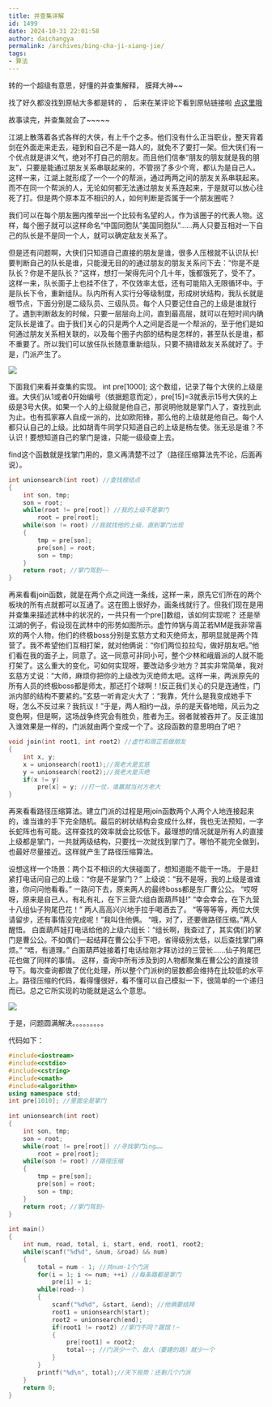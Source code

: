 ```yaml
---
title: 并查集详解
id: 1499
date: 2024-10-31 22:01:58
author: daichangya
permalink: /archives/bing-cha-ji-xiang-jie/
tags:
- 算法
---
```


转的一个超级有意思，好懂的并查集解释， 膜拜大神~~

找了好久都没找到原帖大多都是转的 ， 后来在某评论下看到原帖链接啦  [点这里哦](https://blog.csdn.net/niushuai666/article/details/6662911)

故事读完，并查集就会了~~~~~

江湖上散落着各式各样的大侠，有上千个之多。他们没有什么正当职业，整天背着剑在外面走来走去，碰到和自己不是一路人的，就免不了要打一架。但大侠们有一个优点就是讲义气，绝对不打自己的朋友。而且他们信奉“朋友的朋友就是我的朋友”，只要是能通过朋友关系串联起来的，不管拐了多少个弯，都认为是自己人。这样一来，江湖上就形成了一个一个的帮派，通过两两之间的朋友关系串联起来。而不在同一个帮派的人，无论如何都无法通过朋友关系连起来，于是就可以放心往死了打。但是两个原本互不相识的人，如何判断是否属于一个朋友圈呢？

我们可以在每个朋友圈内推举出一个比较有名望的人，作为该圈子的代表人物。这样，每个圈子就可以这样命名“中国同胞队”美国同胞队”……两人只要互相对一下自己的队长是不是同一个人，就可以确定敌友关系了。  
  
但是还有问题啊，大侠们只知道自己直接的朋友是谁，很多人压根就不认识队长!要判断自己的队长是谁，只能漫无目的的通过朋友的朋友关系问下去：“你是不是队长？你是不是队长？”这样，想打一架得先问个几十年，饿都饿死了，受不了。这样一来，队长面子上也挂不住了，不仅效率太低，还有可能陷入无限循环中。于是队长下令，重新组队。队内所有人实行分等级制度，形成树状结构，我队长就是根节点，下面分别是二级队员、三级队员。每个人只要记住自己的上级是谁就行了。遇到判断敌友的时候，只要一层层向上问，直到最高层，就可以在短时间内确定队长是谁了。由于我们关心的只是两个人之间是否是一个帮派的，至于他们是如何通过朋友关系相关联的，以及每个圈子内部的结构是怎样的，甚至队长是谁，都不重要了。所以我们可以放任队长随意重新组队，只要不搞错敌友关系就好了。于是，门派产生了。  
  
  
![](http://hi.csdn.net/attachment/201108/5/0_1312523657QIiN.gif)

下面我们来看并查集的实现。 int pre\[1000\]; 这个数组，记录了每个大侠的上级是谁。大侠们从1或者0开始编号（依据题意而定），pre\[15\]=3就表示15号大侠的上级是3号大侠。如果一个人的上级就是他自己，那说明他就是掌门人了，查找到此为止。也有孤家寡人自成一派的，比如欧阳锋，那么他的上级就是他自己。每个人都只认自己的上级。比如胡青牛同学只知道自己的上级是杨左使。张无忌是谁？不认识！要想知道自己的掌门是谁，只能一级级查上去。 

find这个函数就是找掌门用的，意义再清楚不过了（路径压缩算法先不论，后面再说）。

```cpp
int unionsearch(int root) //查找根结点
{
	int son, tmp;
	son = root;
	while(root != pre[root]) //我的上级不是掌门
		root = pre[root];
	while(son != root) //我就找他的上级，直到掌门出现
	{
		tmp = pre[son];
		pre[son] = root;
		son = tmp;
	}
	return root; //掌门驾到~~
}
```

再来看看join函数，就是在两个点之间连一条线，这样一来，原先它们所在的两个板块的所有点就都可以互通了。这在图上很好办，画条线就行了。但我们现在是用并查集来描述武林中的状况的，一共只有一个pre\[\]数组，该如何实现呢？ 还是举江湖的例子，假设现在武林中的形势如图所示。虚竹帅锅与周芷若MM是我非常喜欢的两个人物，他们的终极boss分别是玄慈方丈和灭绝师太，那明显就是两个阵营了。我不希望他们互相打架，就对他俩说：“你们两位拉拉勾，做好朋友吧。”他们看在我的面子上，同意了。这一同意可非同小可，整个少林和峨眉派的人就不能打架了。这么重大的变化，可如何实现呀，要改动多少地方？其实非常简单，我对玄慈方丈说：“大师，麻烦你把你的上级改为灭绝师太吧。这样一来，两派原先的所有人员的终极boss都是师太，那还打个球啊！!反正我们关心的只是连通性，门派内部的结构不要紧的。”玄慈一听肯定火大了：“我靠，凭什么是我变成她手下呀，怎么不反过来？我抗议！”于是，两人相约一战，杀的是天昏地暗，风云为之变色啊，但是啊，这场战争终究会有胜负，胜者为王。弱者就被吞并了。反正谁加入谁效果是一样的，门派就由两个变成一个了。这段函数的意思明白了吧？

```cpp
void join(int root1, int root2) //虚竹和周芷若做朋友
{
	int x, y;
	x = unionsearch(root1);//我老大是玄慈
	y = unionsearch(root2);//我老大是灭绝
	if(x != y) 
		pre[x] = y; //打一仗，谁赢就当对方老大
}
```

再来看看路径压缩算法。建立门派的过程是用join函数两个人两个人地连接起来的，谁当谁的手下完全随机。最后的树状结构会变成什么样，我也无法预知，一字长蛇阵也有可能。这样查找的效率就会比较低下。最理想的情况就是所有人的直接上级都是掌门，一共就两级结构，只要找一次就找到掌门了。哪怕不能完全做到，也最好尽量接近。这样就产生了路径压缩算法。

 设想这样一个场景：两个互不相识的大侠碰面了，想知道能不能干一场。 于是赶紧打电话问自己的上级：“你是不是掌门？” 上级说：“我不是呀，我的上级是谁谁谁，你问问他看看。” 一路问下去，原来两人的最终boss都是东厂曹公公。 “哎呀呀，原来是自己人，有礼有礼，在下三营六组白面葫芦娃!” “幸会幸会，在下九营十八组仙子狗尾巴花！” 两人高高兴兴地手拉手喝酒去了。 “等等等等，两位大侠请留步，还有事情没完成呢！”我叫住他俩。 “哦，对了，还要做路径压缩。”两人醒悟。 白面葫芦娃打电话给他的上级六组长：“组长啊，我查过了，其实偶们的掌门是曹公公。不如偶们一起结拜在曹公公手下吧，省得级别太低，以后查找掌门麻烦。” “唔，有道理。” 白面葫芦娃接着打电话给刚才拜访过的三营长……仙子狗尾巴花也做了同样的事情。 这样，查询中所有涉及到的人物都聚集在曹公公的直接领导下。每次查询都做了优化处理，所以整个门派树的层数都会维持在比较低的水平上。路径压缩的代码，看得懂很好，看不懂可以自己模拟一下，很简单的一个递归而已。总之它所实现的功能就是这么个意思。

  
  
![](http://hi.csdn.net/attachment/201108/5/0_1312523728OHoI.gif)

于是，问题圆满解决。。。。。。。。。

代码如下：

```cpp
#include<iostream>
#include<cstdio>
#include<cstring>
#include<cmath>
#include<algorithm>
using namespace std;
int pre[1010]; //里面全是掌门
 
int unionsearch(int root)
{
	int son, tmp;
	son = root;
	while(root != pre[root]) //寻找掌门ing……
		root = pre[root];
	while(son != root) //路径压缩
	{
		tmp = pre[son];
		pre[son] = root;
		son = tmp;
	}
	return root; //掌门驾到~
}
 
int main()
{
	int num, road, total, i, start, end, root1, root2;
	while(scanf("%d%d", &num, &road) && num)
	{
		total = num - 1; //共num-1个门派
		for(i = 1; i <= num; ++i) //每条路都是掌门
			pre[i] = i;
		while(road--)
		{
			scanf("%d%d", &start, &end); //他俩要结拜
			root1 = unionsearch(start);
			root2 = unionsearch(end);
			if(root1 != root2) //掌门不同？踢馆！~
			{
				pre[root1] = root2;
				total--; //门派少一个，敌人（要建的路）就少一个
			}
		}
		printf("%d\n", total);//天下局势：还剩几个门派
	}
	return 0;
}
```
